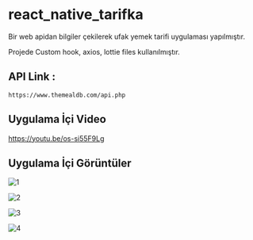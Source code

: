 # react_native_tarifka

Bir web apidan bilgiler çekilerek ufak yemek tarifi uygulaması yapılmıştır.

Projede Custom hook, axios, lottie files kullanılmıştır.

## API Link :

```
https://www.themealdb.com/api.php
```

## Uygulama İçi Video

https://youtu.be/os-si55F9Lg

## Uygulama İçi Görüntüler

![1](app_pics/tarifka_1)

![2](app_pics/tarifka_2)

![3](app_pics/tarifka_3)

![4](app_pics/tarifka_4)
